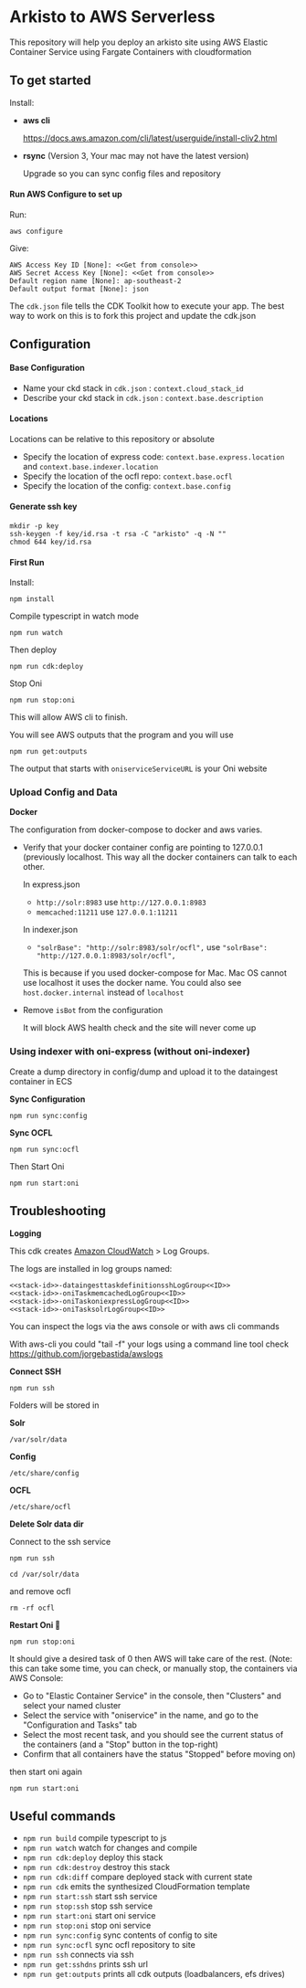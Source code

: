# Arkisto to AWS Serverless

This repository will help you deploy an arkisto site using AWS Elastic Container Service using Fargate Containers with cloudformation

## To get started

Install:
- **aws cli**

    https://docs.aws.amazon.com/cli/latest/userguide/install-cliv2.html

- **rsync** (Version 3, Your mac may not have the latest version)

    Upgrade so you can sync config files and repository

#### Run AWS Configure to set up

Run:
```shell script
aws configure

```
Give:
```shell script
AWS Access Key ID [None]: <<Get from console>>
AWS Secret Access Key [None]: <<Get from console>>
Default region name [None]: ap-southeast-2
Default output format [None]: json
```

The `cdk.json` file tells the CDK Toolkit how to execute your app. The best way to work on this is to fork
this project and update the cdk.json

## Configuration

#### Base Configuration

- Name your ckd stack in `cdk.json` : `context.cloud_stack_id`
- Describe your ckd stack in `cdk.json` : `context.base.description`

#### Locations

Locations can be relative to this repository or absolute

- Specify the location of express code: `context.base.express.location` and `context.base.indexer.location`
- Specify the location of the ocfl repo: `context.base.ocfl`
- Specify the location of the config: `context.base.config`

#### Generate ssh key

```shell script
mkdir -p key
ssh-keygen -f key/id.rsa -t rsa -C "arkisto" -q -N ""
chmod 644 key/id.rsa
```

#### First Run

Install:
```shell script
npm install
```

Compile typescript in watch mode
```shell script
npm run watch
```

Then deploy
```shell script
npm run cdk:deploy
```

Stop Oni

```shell script
npm run stop:oni
```
This will allow AWS cli to finish.

You will see AWS outputs that the program and you will use

```shell script
npm run get:outputs
```

The output that starts with `oniserviceServiceURL` is your Oni website

### Upload Config and Data

**Docker**

The configuration from docker-compose to docker and aws varies.

- Verify that your docker container config are pointing to 127.0.0.1 (previously localhost.
This way all the docker containers can talk to each other.

    In express.json
    - `http://solr:8983` use `http://127.0.0.1:8983`
    - `memcached:11211` use `127.0.0.1:11211`

    In indexer.json
    - `"solrBase": "http://solr:8983/solr/ocfl",` use `"solrBase": "http://127.0.0.1:8983/solr/ocfl",`

    This is because if you used docker-compose for Mac. Mac OS cannot use localhost it uses the docker name.
You could also see `host.docker.internal` instead of `localhost`

- Remove `isBot` from the configuration

    It will block AWS health check and the site will never come up

### Using indexer with oni-express (without oni-indexer)

Create a dump directory in config/dump and upload it to the dataingest container in ECS


**Sync Configuration**

```shell script
npm run sync:config
```

**Sync OCFL**

```shell script
npm run sync:ocfl
```
Then Start Oni

```shell script
npm run start:oni
```

## Troubleshooting

**Logging**

This cdk creates [Amazon CloudWatch](https://console.aws.amazon.com/cloudwatch) > Log Groups.

The logs are installed in log groups named:

```ignorelang
<<stack-id>>-dataingesttaskdefinitionsshLogGroup<<ID>>
<<stack-id>>-oniTaskmemcachedLogGroup<<ID>>
<<stack-id>>-oniTaskoniexpressLogGroup<<ID>>
<<stack-id>>-oniTasksolrLogGroup<<ID>>
```
You can inspect the logs via the aws console or with aws cli commands

With aws-cli you could "tail -f" your logs using a command line tool check https://github.com/jorgebastida/awslogs

**Connect SSH**

```shell script
npm run ssh
```

Folders will be stored in

**Solr**
```shell script
/var/solr/data
```
**Config**
```shell script
/etc/share/config
```
**OCFL**
```shell script
/etc/share/ocfl
```

**Delete Solr data dir**

Connect to the ssh service

```shell script
npm run ssh
```

```shell script
cd /var/solr/data
```

and remove ocfl
```shell script
rm -rf ocfl
```

**Restart Oni 👹**

```shell script
npm run stop:oni
```

It should give a desired task of 0 then AWS will take care of the rest.
(Note: this can take some time, you can check, or manually stop, the containers via AWS Console:
- Go to "Elastic Container Service" in the console, then "Clusters" and select your named cluster
- Select the service with "oniservice" in the name, and go to the "Configuration and Tasks" tab
- Select the most recent task, and you should see the current status of the containers (and a "Stop" button in the top-right)
- Confirm that all containers have the status "Stopped" before moving on)

then start oni again

```shell script
npm run start:oni
```

## Useful commands

 * `npm run build`               compile typescript to js
 * `npm run watch`               watch for changes and compile
 * `npm run cdk:deploy`          deploy this stack
 * `npm run cdk:destroy`         destroy this stack
 * `npm run cdk:diff`            compare deployed stack with current state
 * `npm run cdk`                 emits the synthesized CloudFormation template
 * `npm run start:ssh`           start ssh service
 * `npm run stop:ssh`            stop ssh service
 * `npm run start:oni`           start oni service
 * `npm run stop:oni`            stop oni service
 * `npm run sync:config`         sync contents of config to site
 * `npm run sync:ocfl`           sync ocfl repository to site
 * `npm run ssh`                 connects via ssh
 * `npm run get:sshdns`          prints ssh url
 * `npm run get:outputs`         prints all cdk outputs (loadbalancers, efs drives)
